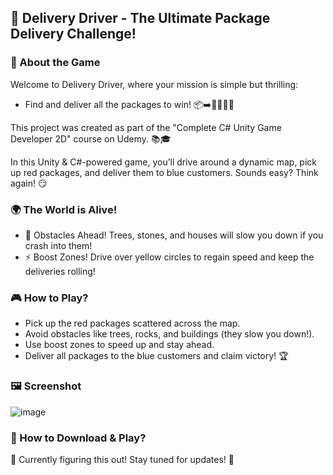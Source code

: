 ## 🚚 Delivery Driver - The Ultimate Package Delivery Challenge!
### 📜 About the Game

Welcome to Delivery Driver, where your mission is simple but thrilling:
* Find and deliver all the packages to win! 📦➡️👨‍👩‍👧‍👦

This project was created as part of the "Complete C# Unity Game Developer 2D" course on Udemy. 📚🎓

In this Unity & C#-powered game, you’ll drive around a dynamic map, pick up red packages, and deliver them to blue customers. Sounds easy? Think again! 😏

### 🌍 The World is Alive!
* 🚧 Obstacles Ahead! Trees, stones, and houses will slow you down if you crash into them!
* ⚡ Boost Zones! Drive over yellow circles to regain speed and keep the deliveries rolling!

### 🎮 How to Play?
* Pick up the red packages scattered across the map.
* Avoid obstacles like trees, rocks, and buildings (they slow you down!).
* Use boost zones to speed up and stay ahead.
* Deliver all packages to the blue customers and claim victory! 🏆

### 🖼️ Screenshot
![image](https://github.com/user-attachments/assets/7a047790-63f6-4a35-94e7-7c412ab1829e)

### 🔽 How to Download & Play?
🚧 Currently figuring this out! Stay tuned for updates! 🚧

